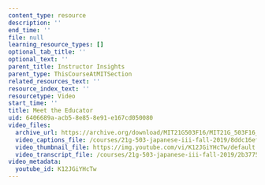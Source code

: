 ```yaml
---
content_type: resource
description: ''
end_time: ''
file: null
learning_resource_types: []
optional_tab_title: ''
optional_text: ''
parent_title: Instructor Insights
parent_type: ThisCourseAtMITSection
related_resources_text: ''
resource_index_text: ''
resourcetype: Video
start_time: ''
title: Meet the Educator
uid: 6406689a-acb5-8e85-8e91-e167cd050080
video_files:
  archive_url: https://archive.org/download/MIT21G503F16/MIT21G_503F16_track01_en_300k.mp4
  video_captions_file: /courses/21g-503-japanese-iii-fall-2019/8ddc16ef66c452aca65a732c8ee94c32_K12JGiYHcTw.vtt
  video_thumbnail_file: https://img.youtube.com/vi/K12JGiYHcTw/default.jpg
  video_transcript_file: /courses/21g-503-japanese-iii-fall-2019/2b37758e5dba4a0a32ebbcfd1f835565_K12JGiYHcTw.pdf
video_metadata:
  youtube_id: K12JGiYHcTw
---
```

